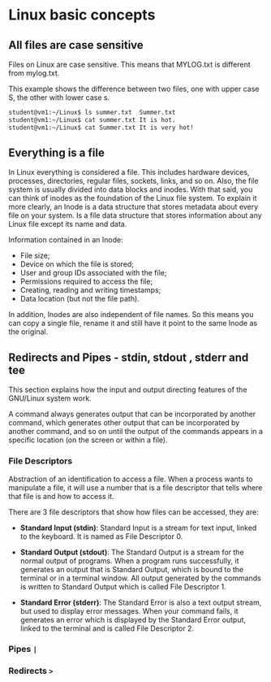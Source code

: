 # Linux basic concepts

## All files are case sensitive

Files on Linux are case sensitive. This means that MYLOG.txt is different from mylog.txt.

This example shows the difference between two files, one with upper case S, the other with lower case s.

```bash
student@vm1:~/Linux$ ls summer.txt  Summer.txt
student@vm1:~/Linux$ cat summer.txt It is hot.
student@vm1:~/Linux$ cat Summer.txt It is very hot!
```

## Everything is a file

In Linux everything is considered a file. This includes hardware devices, processes, directories, regular files, sockets, links, and so on. Also, the file system is usually divided into data blocks and inodes. With that said, you can think of inodes as the foundation of the Linux file system. To explain it more clearly, an Inode is a data structure that stores metadata about every file on your system. Is a file data structure that stores information about any Linux file except its name and data.

Information contained in an Inode:

* File size;
* Device on which the file is stored;
* User and group IDs associated with the file;
* Permissions required to access the file;
* Creating, reading and writing timestamps;
* Data location (but not the file path).

In addition, Inodes are also independent of file names. So this means you can copy a single file, rename it and still have it point to the same Inode as the original.

## Redirects and Pipes - stdin, stdout , stderr and tee

This section explains how the input and output directing features of the GNU/Linux system work. 

A command always generates output that can be incorporated by another command, which generates other output that can be incorporated by another command, and so on until the output of the commands appears in a specific location (on the screen or within a file).


### File Descriptors

Abstraction of an identification to access a file. When a process wants to manipulate a file, it will use a number that is a file descriptor that tells where that file is and how to access it.

There are 3 file descriptors that show how files can be accessed, they are:

* **Standard Input (stdin)**: Standard Input is a stream for text input, linked to the keyboard. It is named as File Descriptor 0.

* **Standard Output (stdout)**: The Standard Output is a stream for the normal output of programs. When a program runs successfully, it generates an output that is Standard Output, which is bound to the terminal or in a terminal window. All output generated by the commands is written to Standard Output which is called File Descriptor 1.

* **Standard Error (stderr)**: The Standard Error is also a text output stream, but used to display error messages.
When your command fails, it generates an error which is displayed by the Standard Error output, linked to the terminal and is called File Descriptor 2.

### Pipes `|`

### Redirects `>`
